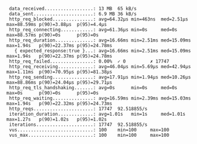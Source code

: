      data_received..................: 13 MB  65 kB/s
     data_sent......................: 6.9 MB 36 kB/s
     http_req_blocked...............: avg=64.32µs min=463ns  med=2.51µs  max=88.59ms p(90)=3.88µs  p(95)=4.4µs
     http_req_connecting............: avg=61.36µs min=0s     med=0s      max=88.57ms p(90)=0s      p(95)=0s
     http_req_duration..............: avg=16.66ms min=2.51ms med=15.09ms max=1.94s   p(90)=22.37ms p(95)=24.78ms
       { expected_response:true }...: avg=16.66ms min=2.51ms med=15.09ms max=1.94s   p(90)=22.37ms p(95)=24.78ms
     http_req_failed................: 0.00%  ✓ 0         ✗ 17747
     http_req_receiving.............: avg=46.04µs min=5.69µs med=42.94µs max=1.11ms  p(90)=70.95µs p(95)=81.38µs
     http_req_sending...............: avg=17.91µs min=1.94µs med=10.26µs max=88.86ms p(90)=24.04µs p(95)=29.71µs
     http_req_tls_handshaking.......: avg=0s      min=0s     med=0s      max=0s      p(90)=0s      p(95)=0s
     http_req_waiting...............: avg=16.59ms min=2.39ms med=15.03ms max=1.94s   p(90)=22.32ms p(95)=24.73ms
     http_reqs......................: 17747  92.518855/s
     iteration_duration.............: avg=1.01s   min=1s     med=1.01s   max=1.27s   p(90)=1.02s   p(95)=1.02s
     iterations.....................: 17747  92.518855/s
     vus............................: 100    min=100     max=100
     vus_max........................: 100    min=100     max=100
